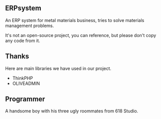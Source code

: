 ## ERPsystem

An ERP system for metal materials business, tries to solve materials management problems.

It's not an open-source project, you can reference, but please don't copy any code from it.

## Thanks

Here are main libraries we have used in our project.

* ThinkPHP
* OLIVEADMIN

## Programmer

A handsome boy with his three ugly roommates from 618 Studio.
